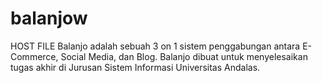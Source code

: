 # balanjow
HOST FILE Balanjo adalah sebuah 3 on 1 sistem penggabungan antara E-Commerce, Social Media, dan Blog. Balanjo dibuat untuk menyelesaikan tugas akhir di Jurusan Sistem Informasi Universitas Andalas.
